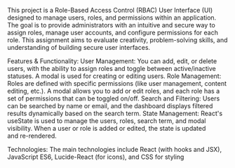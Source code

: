 This project is a Role-Based Access Control (RBAC) User Interface (UI) designed to manage users, roles, and permissions within an application. 
The goal is to provide administrators with an intuitive and secure way to assign roles, manage user accounts, and configure permissions for each role.
This assignment aims to evaluate creativity, problem-solving skills, and understanding of building secure user interfaces.

Features & Functionality:
User Management: You can add, edit, or delete users, with the ability to assign roles and toggle between active/inactive statuses. A modal is used for creating or editing users.
Role Management: Roles are defined with specific permissions (like user management, content editing, etc.).
A modal allows you to add or edit roles, and each role has a set of permissions that can be toggled on/off.
Search and Filtering: Users can be searched by name or email, and the dashboard displays filtered results dynamically based on the search term.
State Management: React's useState is used to manage the users, roles, search term, and modal visibility. When a user or role is added or edited, the state is updated and re-rendered.

Technologies:
The main technologies include React (with hooks and JSX), JavaScript ES6, Lucide-React (for icons), and CSS for styling
